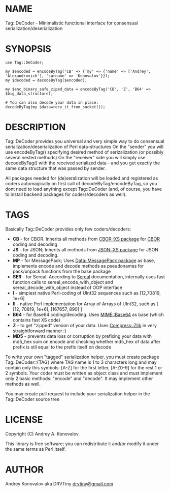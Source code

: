 # NAME

Tag::DeCoder - Minimalistic functional interface for consensual serialization/deserialization

# SYNOPSIS

    use Tag::DeCoder;
    
    my $encoded = encodeByTag('CB' => {'my' => {'name' => ['Andrey', 'Alexandrovich'], 'surname' => 'Konovalov'}});
    my $decoded = decodeByTag($encoded);
    
    my $enc_binary_safe_ziped_data = encodeByTag('CB', 'Z', 'B64' => $big_data_structure);
    
    # You can also decode your data in place:
    decodeByTag(my $data=recv_it_from_socket());
    

# DESCRIPTION

Tag::DeCoder provides you universal and very simple way to do consensual serialization/deserialization of Perl data-structures
On the "sender" you will use encodeByTag() specifying desired method of serizalization (or possibly several nested methods)
On the "receiver" side you will simply use decodeByTag() with the received serialized data - and you get exactly the same data 
structure that was passed by sender.

All packages needed for (de)seralization will be loaded and registered as coders automagically on first call of decodeByTag/encodeByTag, 
so you dont need to load anything except Tag::DeCoder (and, of course, you have to install backend packages for coders/decoders as well).

# TAGS

Basically Tag::DeCoder provides only few coders/decoders:

* **CB** - for CBOR. Inherits all methods from [CBOR::XS package](https://metacpan.org/pod/CBOR::XS) for [CBOR](http://cbor.io/) coding and decoding
* **JS** - for JSON; Inherits all methods from [JSON::XS package](https://metacpan.org/pod/JSON::XS) for JSON coding and decoding.
* **MP** - for MessagePack; Uses [Data::MessagePack package](https://metacpan.org/pod/Data::MessagePack) as base, implements encode
  and decode methods as pseudonames for pack/unpack functions from the base
  package
* **SER** - for Sereal. According to [Sereal](https://metacpan.org/pod/Sereal) documentation, internally uses fast function calls 
  to sereal_encode_with_object and sereal_decode_with_object instead of OOP interface
* **I** - simplest native Perl-coding of UInt32 sequences such as [12,70819, 1e+6]
* **II** - native Perl implementation for Array of Arrays of UInt32, such as [ [12, 70819, 1e+6], [167657, 890] ]
* **B64** - for Base64 coding/decoding. Uses [MIME::Base64](https://metacpan.org/pod/MIME::Base64) as base (which contains fast XS code)
* **Z** -  to get "zipped" version of your data. Uses [Compress::Zlib](https://metacpan.org/pod/Compress::Zlib) in very straightforward manner :)
* **MD5** - prevents data loss or corruption by prefixing your data with md5_hex sum on encode and checking whether md5_hex of data after prefix 
  is stil equal to the prefix itself on decode

To write your own "tagged" serialization helper, you must create package Tag::DeCoder::{TAG} where TAG name is 1 to 3
characters long and may contain only this symbols: [A-Z] for the first letter, [A-Z0-9] for the rest 1 or 2 symbols.
Your coder must be written as object class and must implement only 2 basic methods: "encode" and "decode".
It may implement other methods as well.

You may create pull request to include your serialization helper in the Tag::DeCoder source tree

# LICENSE

Copyright (C) Andrey A. Konovalov.

This library is free software; you can redistribute it and/or modify
it under the same terms as Perl itself.

# AUTHOR

Andrey Konovalov aka DRVTiny <drvtiny@gmail.com>
